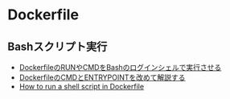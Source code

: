 # Dockerfile

## Bashスクリプト実行

- [DockerfileのRUNやCMDをBashのログインシェルで実行させる](https://qiita.com/clomie/items/235192bd62c60b0d0806)
- [DockerfileのCMDとENTRYPOINTを改めて解説する](https://qiita.com/uehaj/items/e6dd013e28593c26372d)
- [How to run a shell script in Dockerfile](https://www.diskinternals.com/linux-reader/dockerfile-run-shell-script/)

